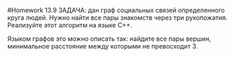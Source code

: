 #Homework 13.9
ЗАДАЧА: дан граф социальных связей определенного круга людей. Нужно найти все пары знакомств через три рукопожатия. Реализуйте этот алгоритм на языке C++.

Языком графов это можно описать так: найдите все пары вершин, минимальное расстояние между которыми не превосходит 3.
